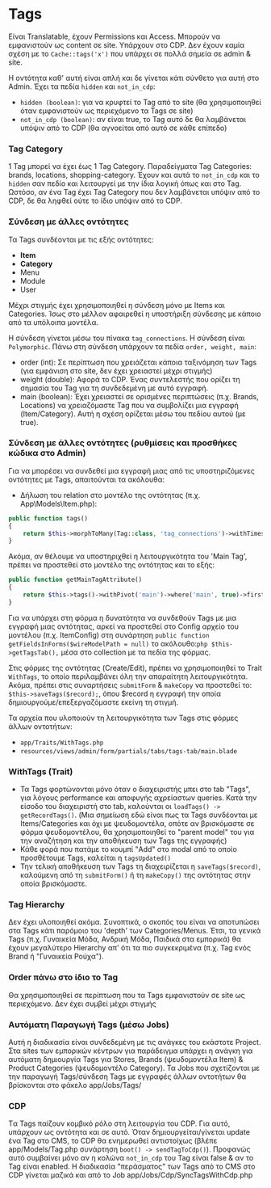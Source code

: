 # Tags
Eίναι Translatable, έχoυν Permissions και Access. Μπορούν να εμφανιστούν ως content σε site. Υπάρχουν στο CDP. 
Δεν έχουν καμία σχέση με το `Cache::tags('x')` που υπάρχει σε πολλά σημεία σε admin & site.

Η οντότητα καθ' αυτή είναι απλή και δε γίνεται κάτι σύνθετο για αυτή στο Admin. Έχει τα πεδία `hidden` και `not_in_cdp`:
* `hidden (boolean)`: για να κρυφτεί το Tag από το site (θα χρησιμοποιηθεί όταν εμφανιστούν ως περιεχόμενο τα Tags σε site)
* `not_in_cdp (boolean)`: αν είναι true, το Tag αυτό δε θα λαμβάνεται υπόψιν από το CDP (θα αγνοείται από αυτό σε κάθε επίπεδο)

### Tag Category
1 Tag μπορεί να έχει έως 1 Tag Category. Παραδείγματα Tag Categories: brands, locations, shopping-category. Έχουν και αυτά το `not_in_cdp` και το `hidden` σαν πεδίο και λειτουργεί
με την ίδια λογική όπως και στο Tag. Ωστόσο, αν ένα Tag έχει Tag Category που δεν λαμβάνεται υπόψιν από το CDP, δε θα ληφθεί ούτε το ίδιο υπόψιν από το CDP.

### Σύνδεση με άλλες οντότητες
Τα Tags συνδέονται με τις εξής οντότητες:
* **Item** 
* **Category**
* Menu
* Module
* User

Μέχρι στιγμής έχει χρησιμοποιηθεί η σύνδεση μόνο με Items και Categories. Ίσως στο μέλλον αφαιρεθεί η υποστήριξη σύνδεσης με κάποιο από τα υπόλοιπα μοντέλα.

H σύνδεση γίνεται μέσω του πίνακα `tag_connections`. Η σύνδεση είναι `Polymorphic`. Πάνω στη σύνδεση υπάρχουν τα πεδία `order, weight, main`:
* order (int): Σε περίπτωση που χρειάζεται κάποια ταξινόμηση των Tags (για εμφάνιση στο site, δεν έχει χρειαστεί μέχρι στιγμής)
* weight (double): Αφορά το CDP. Ένας συντελεστής που ορίζει τη σημασία του Tag για τη συνδεδεμένη με αυτό εγγραφή.
* main (boolean): Έχει χρειαστεί σε ορισμένες περιπτώσεις (π.χ. Brands, Locations) να χρειαζόμαστε Tag που να συμβολίζει μια εγγραφή (Item/Category). Αυτή η σχέση ορίζεται μέσω του πεδίου αυτού (με true).

### Σύνδεση με άλλες οντότητες (ρυθμίσεις και προσθήκες κώδικα στο Admin)
Για να μπορέσει να συνδεθεί μια εγγραφή μιας από τις υποστηριζόμενες οντότητες με Tags, απαιτούνται τα ακόλουθα: 
* Δήλωση του relation στο μοντέλο της οντότητας (π.χ. App\Models\Item.php):
```php
public function tags()
{
    return $this->morphToMany(Tag::class, 'tag_connections')->withTimestamps()->withPivot('weight', 'order');
}
```
Ακόμα, αν θέλουμε να υποστηριχθεί η λειτουργικότητα του 'Main Tag', πρέπει να προστεθεί στο μοντέλο της οντότητας και το εξής:
```php
public function getMainTagAttribute()
{
    return $this->tags()->withPivot('main')->where('main', true)->first();
}
```
Για να υπάρχει στη φόρμα η δυνατότητα να συνδεθούν Tags με μια εγγραφή μιας οντότητας, αρκεί να προστεθεί στο Config αρχείο του μοντέλου (π.χ. ItemConfig)
στη συνάρτηση ` public function getFieldsInForms($wireModelPath = null) `  το ακόλουθο:`php $this->getTagsTab(),` μέσα στο collection με τα πεδία της φόρμας.

Στις φόρμες της οντότητας (Create/Edit), πρέπει να χρησιμοποιηθεί το Trait ` WithTags `, το οποίο περιλαμβάνει όλη την απαραίτητη λειτουργικότητα. Ακόμα, πρέπει στις συναρτήσεις
`submitForm` & `makeCopy` να προστεθεί το: ` $this->saveTags($record); `, όπου $record η εγγραφή την οποία δημιουργούμε/επεξεργαζόμαστε εκείνη τη στιγμή.

Τα αρχεία που υλοποιούν τη λειτουργικότητα των Tags στις φόρμες άλλων οντοτήτων:
* `app/Traits/WithTags.php`
* `resources/views/admin/form/partials/tabs/tags-tab/main.blade`

### WithTags (Trait)
* Τα Tags φορτώνονται μόνο όταν ο διαχειριστής μπει στο tab "Tags", για λόγους performance και αποφυγής αχρείαστων queries. Κατά την είσοδο του διαχειριστή στο tab,
καλούνται οι `loadTags() -> getRecordTags()`. (Μια σημείωση εδώ είναι πως τα Tags συνδέονται με Items/Categories και όχι με ψευδομοντέλα, οπότε αν βρισκόμαστε σε φόρμα ψευδομοντέλου, 
θα χρησιμοποιηθεί το "parent model" του για την αναζήτηση και την αποθήκευση των Tags της εγγραφής)
* Κάθε φορά που πατάμε το κουμπί "Add" στο modal από το οποίο προσθέτουμε Tags, καλείται η `tagsUpdated()`
* Την τελική αποθήκευση των Tags τη διαχειρίζεται η `saveTags($record)`, καλούμενη από τη `submitForm()` ή τη `makeCopy()` της οντότητας στην οποία βρισκόμαστε.

### Tag Hierarchy
Δεν έχει υλοποιηθεί ακόμα. Συνοπτικά, ο σκοπός του είναι να αποτυπώσει στα Tags κάτι παρόμοιο του 'depth' των Categories/Menus. Έτσι, τα γενικά Tags
(π.χ. Γυναικεία Μόδα, Ανδρική Μόδα, Παιδικά στα εμπορικά) θα έχουν μεγαλύτερο Hierarchy απ' ότι τα πιο συγκεκριμένα (π.χ. Tag ενός Brand ή "Γυναικεία Ρούχα"). 

### Order πάνω στο ίδιο το Tag
Θα χρησιμοποιηθεί σε περίπτωση που τα Tags εμφανιστούν σε site ως περιεχόμενο. Δεν έχει συμβεί μέχρι στιγμής

### Αυτόματη Παραγωγή Tags (μέσω Jobs)
Αυτή η διαδικασία είναι συνδεδεμένη με τις ανάγκες του εκάστοτε Project. Στα sites των εμπορικών κέντρων για παράδειγμα υπάρχει η ανάγκη για αυτόματη δημιουργία Tags για
Stores, Brands (ψευδομοντέλα Item) & Product Categories (ψευδομοντέλο Category). Τα Jobs που σχετίζονται με την παραγωγή Tags/σύνδεση Tags με εγγραφές άλλων οντοτήτων θα
βρίσκονται στο φάκελο app/Jobs/Tags/

### CDP
Tα Tags παίζουν κομβικό ρόλο στη λειτουργία του CDP. Για αυτό, υπάρχουν ως οντότητα και σε αυτό. Όταν δημιουργείται/γίνεται update ένα Tag στο CMS, το CDP θα ενημερωθεί αντιστοίχως
(βλέπε app/Models/Tag.php συνάρτηση `boot() -> sendTagToCdp()`). Προφανώς αυτό συμβαίνει μόνο αν η κολώνα `not_in_cdp` του Tag είναι false & αν το Tag είναι enabled.
Η διαδικασία "περάσματος" των Tags από το CMS στο CDP γίνεται μαζικά και από το Job app/Jobs/Cdp/SyncTagsWithCdp.php
